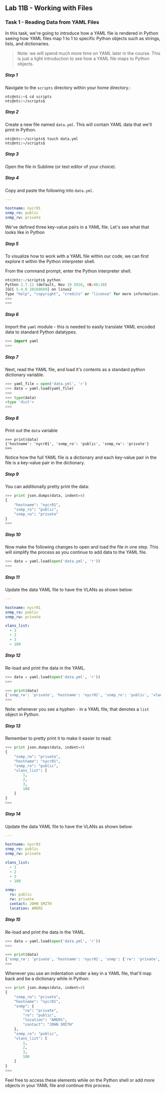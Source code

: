 ## Lab 11B - Working with Files

### Task 1 - Reading Data from YAML Files

In this task, we're going to introduce how a YAML file is rendered in Python seeing how YAML files map 1 to 1 to specific Python objects such as strings, lists, and dictionaries.

> Note: we will spend much more time on YAML later in the course.  This is just a light introduction to see how a YAML file maps to Python objects.

##### Step 1

Navigate to the `scripts` directory within your home directory.:

```
ntc@ntc:~$ cd scripts
ntc@ntc:~/scripts$
```

##### Step 2

Create a new file named `data.yml`. This will contain YAML data that we'll print in Python.

```
ntc@ntc:~/scripts$ touch data.yml
ntc@ntc:~/scripts$
```

##### Step 3

Open the file in Sublime (or text editor of your choice).

##### Step 4

Copy and paste the following into `data.yml`.

``` yaml
---

hostname: nycr01
snmp_ro: public
snmp_rw: private


```

We've defined three key-value pairs in a YAML file.  Let's see what that looks like in Python


##### Step 5

To visualize how to work with a YAML file within our code, we can first explore it within the Python interpreter shell.

From the command prompt, enter the Python interpreter shell.

``` python
ntc@ntc:~/scripts$ python
Python 2.7.12 (default, Nov 19 2016, 06:48:10) 
[GCC 5.4.0 20160609] on linux2
Type "help", "copyright", "credits" or "license" for more information.
>>> 
>>> 
```

##### Step 6

Import the `yaml` module - this is needed to easily translate YAML encoded data to standard Python datatypes.

``` python
>>> import yaml
>>> 

```

##### Step 7

Next, read the YAML file, and load it's contents as a standard python dictionary variable.

``` python
>>> yaml_file = open('data.yml', 'r')
>>> data = yaml.load(yaml_file)
>>> 
>>> type(data)
<type 'dict'>
>>>
```

##### Step 8

Print out the `data` variable

``` shell
>>> print(data)
{'hostname': 'nycr01', 'snmp_ro': 'public', 'snmp_rw': 'private'}
>>>
```

Notice how the full YAML file is a dictionary and each key-value pair in the file is a key-value pair in the dictionary.

##### Step 9

You can additionally pretty print the data:

```python
>>> print json.dumps(data, indent=4)
{
    "hostname": "nycr01", 
    "snmp_ro": "public", 
    "snmp_rw": "private"
}
>>> 
```


##### Step 10

Now make the following changes to open and load the file in one step.  This will simplify the process as you continue to add data to the YAML file.

```python
>>> data = yaml.load(open('data.yml', 'r'))
>>> 
```

##### Step 11

Update the data YAML file to have the VLANs as shown below:

```yaml
---

hostname: nycr01
snmp_ro: public
snmp_rw: private

vlans_list:
  - 1
  - 2
  - 3
  - 100
```

##### Step 12

Re-load and print the data in the YAML.

```python
>>> data = yaml.load(open('data.yml', 'r'))
>>> 
```

```python
>>> print(data)
{'snmp_rw': 'private', 'hostname': 'nycr01', 'snmp_ro': 'public', 'vlans_list': [1, 2, 3, 100]}
>>>
```

Note: whenever you see a hyphen `-` in a YAML file, that denotes a `list` object in Python.

##### Step 13

Remember to pretty print it to make it easier to read:

```python
>>> print json.dumps(data, indent=4)       
{
    "snmp_rw": "private", 
    "hostname": "nycr01", 
    "snmp_ro": "public", 
    "vlans_list": [
        1, 
        2, 
        3, 
        100
    ]
}
>>> 
```

##### Step 14

Update the data YAML file to have the VLANs as shown below:

```yaml
---

hostname: nycr01
snmp_ro: public
snmp_rw: private

vlans_list:
  - 1
  - 2
  - 3
  - 100

snmp:
  ro: public
  rw: private
  contact: JOHN SMITH
  location: AMERS

```


##### Step 15

Re-load and print the data in the YAML.

```python
>>> data = yaml.load(open('data.yml', 'r'))
>>> 
```

```python
>>> print(data)
{'snmp_rw': 'private', 'hostname': 'nycr01', 'snmp': {'rw': 'private', 'ro': 'public', 'location': 'AMERS', 'contact': 'JOHN SMITH'}, 'snmp_ro': 'public', 'vlans_list': [1, 2, 3, 100]}
>>> 

```

Whenever you use an indentation under a key in a YAML file, that'll map back and be a dictionary while in Python:

```python
>>> print json.dumps(data, indent=4)
{
    "snmp_rw": "private", 
    "hostname": "nycr01", 
    "snmp": {
        "rw": "private", 
        "ro": "public", 
        "location": "AMERS", 
        "contact": "JOHN SMITH"
    }, 
    "snmp_ro": "public", 
    "vlans_list": [
        1, 
        2, 
        3, 
        100
    ]
}
>>>
```

Feel free to access these elements while on the Python shell or add more objects in your YAML file and continue this process.